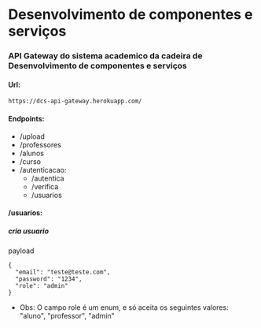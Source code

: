 # Desenvolvimento de componentes e serviços

### API Gateway do sistema academico da cadeira de Desenvolvimento de componentes e serviços


#### Url:

```
https://dcs-api-gateway.herokuapp.com/
```
#### Endpoints:

- /upload
- /professores
- /alunos
- /curso
- /autenticacao:
  - /autentica
  - /verifica
  - /usuarios
  
#### /usuarios:

##### cria usuario

payload

```
{ 
  "email": "teste@teste.com",
  "password": "1234",
  "role": "admin"
}
```

- Obs: O campo role é um enum, e só aceita os seguintes valores: "aluno", "professor", "admin" 
